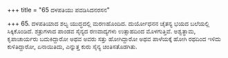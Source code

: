 +++
title = "65 ದಳಪತಿಯು ಪವಡಿಸಿದನರಸನ"

+++
65. ದಳಪತಿಯಾದ ಶಲ್ಯ ಯುದ್ಧದಲ್ಲಿ ಮರಣಹೊಂದಿದ. ದುರ್ಯೋಧನನ ಚೈತನ್ಯ ಭಯದ ಬಲೆಯಲ್ಲಿ ಸಿಕ್ಕಿಕೊಂಡಿದೆ. ಶತ್ರುಗಳಾದ ಪಾಂಡವ ಸೈನ್ಯದ ರಣವಾದ್ಯಗಳು ಉತ್ಸಾಹದಿಂದ ಮೊಳಗುತ್ತಿವೆ. ಅಶ್ವತ್ಥಾಮ, ಕೃಪಾಚಾರ್ಯರು ಬದುಕಿದ್ದಾರೋ ಅಥವ ಅವರು ಸತ್ತು ಹೋಗಿದ್ದಾರೋ ಅಥವ ಪಾಳೆಯಕ್ಕೆ ಹೋಗಿ ರಥದಿಂದ ಇಳಿದು ಕುಳಿತಿದ್ದಾರೋ, ಏನಾಯಿತಿದು, ಎನ್ನುತ್ತ ಕುರು ಸೈನ್ಯ ಚಿಂತಿಸತೊಡಗಿತು.
